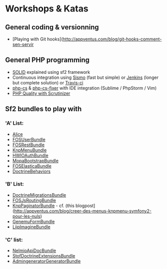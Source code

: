 # Workshops & Katas

## General coding & versionning

* [Playing with Git hooks](http://appventus.com/blog/git-hooks-comment-sen-servir

## General PHP programming

* [SOLID](http://fr.wikipedia.org/wiki/SOLID_(informatique)) explained using sf2 framework
* Continuous integration using [Sismo](http://sismo.sensiolabs.org/) (fast but simple) or [Jenkins](http://jenkins-ci.org) (longer but complete solution) or [Travis-ci](https://travis-ci.org/)
* [php-cs](https://github.com/squizlabs/PHP_CodeSniffer) & [php-cs-fixer](https://github.com/fabpot/PHP-CS-Fixer) with IDE integration (Sublime / PhpStorm / Vim)
* [PHP Quality with Scrutinizer](http://scrutinizer-ci.com)

## Sf2 bundles to play with

### 'A' List:

* [Alice](https://github.com/nelmio/alice)
* [FOSUserBundle](http://knpbundles.com/FriendsOfSymfony/FOSUserBundle)
* [FOSRestBundle](http://knpbundles.com/FriendsOfSymfony/FOSRestBundle)
* [KnpMenuBundle](http://knpbundles.com/KnpLabs/KnpMenuBundle)
* [HWIOAuthBundle](http://knpbundles.com/hwi/HWIOAuthBundle)
* [MopaBootstrapBundle](http://knpbundles.com/phiamo/MopaBootstrapBundle)
* [FOSElasticaBundle](http://knpbundles.com/FriendsOfSymfony/FOSElasticaBundle)
* [DoctrineBehaviors](https://github.com/KnpLabs/DoctrineBehaviors)

### 'B' List:

* [DoctrineMigrationsBundle](https://github.com/doctrine/DoctrineMigrationsBundle)
* [FOSJsRoutingBundle](http://knpbundles.com/FriendsOfSymfony/FOSJsRoutingBundle)
* [KnpPaginatorBundle](http://knpbundles.com/KnpLabs/KnpPaginatorBundle) - cf. (this blogpost](http://appventus.com/blog/creer-des-menus-knpmenu-symfony2-pour-les-nuls)
* [GenemuFormBundle](http://knpbundles.com/genemu/GenemuFormBundle)
* [LiipImagineBundle](http://knpbundles.com/liip/LiipImagineBundle)

### 'C' list:

* [NelmioApiDocBundle](http://knpbundles.com/nelmio/NelmioApiDocBundle)
* [StofDoctrineExtensionsBundle](http://knpbundles.com/stof/StofDoctrineExtensionsBundle)
* [AdmingeneratorGeneratorBundle](http://knpbundles.com/symfony2admingenerator/AdmingeneratorGeneratorBundle)

